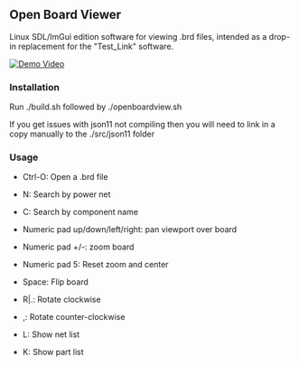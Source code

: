 ## Open Board Viewer

Linux SDL/ImGui edition software for viewing .brd files, intended as a drop-in replacement for the
"Test_Link" software.


[![Demo Video](https://github.com/inflex/OpenBoardView/blob/inflex-ui-features/asset/screenshot.png)](https://www.youtube.com/watch?v=1Pi5RGC-rJw)

### Installation

Run ./build.sh followed by ./openboardview.sh

If you get issues with json11 not compiling then you will need to link in a copy manually to the ./src/json11 folder


### Usage

- Ctrl-O: Open a .brd file
- N: Search by power net
- C: Search by component name

- Numeric pad up/down/left/right: pan viewport over board
- Numeric pad +/-: zoom board
- Numeric pad 5: Reset zoom and center 
- Space: Flip board
- R|.: Rotate clockwise
- ,: Rotate counter-clockwise
- L: Show net list
- K: Show part list

